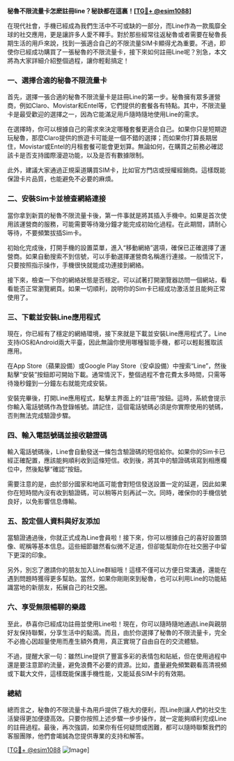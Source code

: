 **秘魯不限流量卡怎麽註冊line？秘訣都在這裏！[[TG💪+ @esim1088](https://t.me/s/esim1088)]**

在現代社會，手機已經成為我們生活中不可或缺的一部分，而Line作為一款風靡全球的社交應用，更是讓許多人愛不釋手。對於那些經常往返秘魯或者需要在秘魯長期生活的用戶來說，找到一張適合自己的不限流量SIM卡顯得尤為重要。不過，即使你已經成功購買了一張秘魯的不限流量卡，接下來如何註冊Line呢？別急，本文將為大家詳細介紹整個過程，讓你輕鬆搞定！

### 一、選擇合適的秘魯不限流量卡

首先，選擇一張合適的秘魯不限流量卡是註冊Line的第一步。秘魯擁有眾多運營商，例如Claro、Movistar和Entel等，它們提供的套餐各有特點。其中，不限流量卡是最受歡迎的選擇之一，因為它能滿足用戶隨時隨地使用Line的需求。

在選擇時，你可以根據自己的需求來決定哪種套餐更適合自己。如果你只是短期遊玩秘魯，那麼Claro提供的旅遊卡可能是一個不錯的選擇；而如果你打算長期居住，Movistar或Entel的月租套餐可能會更划算。無論如何，在購買之前務必確認該卡是否支持國際漫遊功能，以及是否有數據限制。

此外，建議大家通過正規渠道購買SIM卡，比如官方門店或授權經銷商。這樣既能保證卡片品質，也能避免不必要的麻煩。

### 二、安裝Sim卡並檢查網絡連接

當你拿到新買的秘魯不限流量卡後，第一件事就是將其插入手機中。如果是首次使用該運營商的服務，可能需要等待幾分鐘才能完成初始化過程。在此期間，請耐心等待，不要頻繁拔插Sim卡。

初始化完成後，打開手機的設置菜單，進入“移動網絡”選項，確保已正確選擇了運營商。如果自動搜索不到信號，可以手動選擇運營商名稱進行連接。一般情況下，只要按照指示操作，手機很快就能成功連接到網絡。

接下來，檢查一下你的網絡狀態是否穩定。可以試著打開瀏覽器訪問一個網站，看看能否正常瀏覽網頁。如果一切順利，說明你的Sim卡已經成功激活並且能夠正常使用了。

### 三、下載並安裝Line應用程式

現在，你已經有了穩定的網絡環境，接下來就是下載並安裝Line應用程式了。Line支持iOS和Android兩大平臺，因此無論你使用哪種智能手機，都可以輕鬆獲取該應用。

在App Store（蘋果設備）或Google Play Store（安卓設備）中搜索“Line”，然後點擊“安裝”按鈕即可開始下載。通常情況下，整個過程不會花費太多時間，只需等待幾秒鐘到一分鐘左右就能完成安裝。

安裝完畢後，打開Line應用程式，點擊主界面上的“註冊”按鈕。這時，系統會提示你輸入電話號碼作為登錄帳號。請記住，這個電話號碼必須是你實際使用的號碼，否則無法完成驗證步驟。

### 四、輸入電話號碼並接收驗證碼

輸入電話號碼後，Line會自動發送一條包含驗證碼的短信給你。如果你的Sim卡已經正確配置，應該能夠順利收到這條短信。收到後，將其中的驗證碼填寫到相應欄位中，然後點擊“確認”按鈕。

需要注意的是，由於部分國家和地區可能會對短信發送設置一定的延遲，因此如果你在短時間內沒有收到驗證碼，可以稍等片刻再試一次。同時，確保你的手機信號良好，以免影響信息傳輸。

### 五、設定個人資料與好友添加

當驗證通過後，你就正式成為Line會員啦！接下來，你可以根據自己的喜好設置頭像、昵稱等基本信息。這些細節雖然看似微不足道，但卻能幫助你在社交圈子中留下更深的印象。

另外，別忘了邀請你的朋友加入Line群組哦！這樣不僅可以方便日常溝通，還能在遇到問題時獲得更多幫助。當然，如果你剛剛來到秘魯，也可以利用Line的功能結識當地的新朋友，拓展自己的社交圈。

### 六、享受無限暢聊的樂趣

至此，恭喜你已經成功註冊並使用Line啦！現在，你可以隨時隨地通過Line與親朋好友保持聯繫，分享生活中的點滴。而且，由於你選擇了秘魯的不限流量卡，完全不必擔心因超量使用而產生額外費用，真正實現了自由自在的交流體驗。

不過，提醒大家一句：雖然Line提供了豐富多彩的表情包和貼紙，但在使用過程中還是要注意節約流量，避免浪費不必要的資源。比如，盡量避免頻繁觀看高清視頻或下載大文件，這樣既能保護手機性能，又能延長SIM卡的有效期。

### 總結

總而言之，秘魯的不限流量卡為用戶提供了極大的便利，而Line則讓人們的社交生活變得更加便捷高效。只要你按照上述步驟一步步操作，就一定能夠順利完成Line的註冊過程。最後，再次強調，如果你有任何疑問或困難，都可以隨時聯繫我們的客服團隊，他們會竭誠為您提供專業的支持和解答。

[[TG💪+ @esim1088](https://t.me/s/esim1088) ![Image](https://i.postimg.cc/4NQfJmqS/Snipaste-2025-05-13-00-14-12.png)]